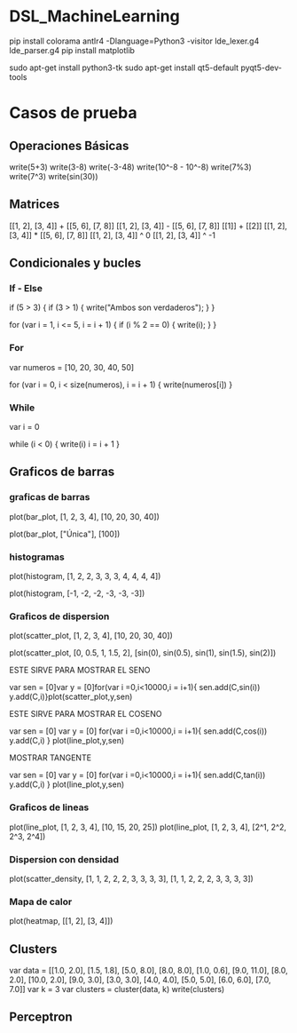 # DSL_MachineLearning
pip install colorama
antlr4 -Dlanguage=Python3 -visitor lde_lexer.g4 lde_parser.g4
pip install matplotlib

sudo apt-get install python3-tk
sudo apt-get install qt5-default pyqt5-dev-tools


# Casos de prueba

## Operaciones Básicas

write(5+3)
write(3-8)
write(-3-48)
write(10^-8 - 10^-8)
write(7%3)
write(7^3)
write(sin(30))

## Matrices

[[1, 2], [3, 4]] + [[5, 6], [7, 8]]
[[1, 2], [3, 4]] - [[5, 6], [7, 8]]
[[1]] + [[2]]
[[1, 2], [3, 4]] * [[5, 6], [7, 8]] 
[[1, 2], [3, 4]] ^ 0
[[1, 2], [3, 4]] ^ -1

## Condicionales y bucles

### If - Else

if (5 > 3) {
    if (3 > 1) {
        write("Ambos son verdaderos");
    }
}

for (var i = 1, i <= 5, i = i + 1) {
    if (i % 2 == 0) {
        write(i);
    }
}

### For
var numeros = [10, 20, 30, 40, 50]

for (var i = 0, i < size(numeros), i = i + 1) {
    write(numeros[i])
}

### While

var i = 0

while (i < 0) {
    write(i)
    i = i + 1
}

## Graficos de barras

### graficas de barras

plot(bar_plot, [1, 2, 3, 4], [10, 20, 30, 40])

plot(bar_plot, ["Única"], [100])

### histogramas

plot(histogram, [1, 2, 2, 3, 3, 3, 4, 4, 4, 4])

plot(histogram, [-1, -2, -2, -3, -3, -3])

### Graficos de dispersion

plot(scatter_plot, [1, 2, 3, 4], [10, 20, 30, 40])

plot(scatter_plot, [0, 0.5, 1, 1.5, 2], [sin(0), sin(0.5), sin(1), sin(1.5), sin(2)])

ESTE SIRVE PARA MOSTRAR EL SENO

var sen = [0]var y = [0]for(var i =0,i<10000,i = i+1){    sen.add(C,sin(i))    y.add(C,i)}plot(scatter_plot,y,sen)

ESTE SIRVE PARA MOSTRAR EL COSENO

var sen = [0]
var y = [0]
for(var i =0,i<10000,i = i+1){
    sen.add(C,cos(i))
    y.add(C,i)
}
plot(line_plot,y,sen)

MOSTRAR TANGENTE

var sen = [0]
var y = [0]
for(var i =0,i<10000,i = i+1){
    sen.add(C,tan(i))
    y.add(C,i)
}
plot(line_plot,y,sen)

### Graficos de lineas

plot(line_plot, [1, 2, 3, 4], [10, 15, 20, 25])
plot(line_plot, [1, 2, 3, 4], [2^1, 2^2, 2^3, 2^4])

### Dispersion con densidad

plot(scatter_density, [1, 1, 2, 2, 2, 3, 3, 3, 3], [1, 1, 2, 2, 2, 3, 3, 3, 3])


### Mapa de calor

plot(heatmap, [[1, 2], [3, 4]])

## Clusters

var data = [[1.0, 2.0], [1.5, 1.8], [5.0, 8.0], [8.0, 8.0], [1.0, 0.6], [9.0, 11.0], [8.0, 2.0], [10.0, 2.0], [9.0, 3.0], [3.0, 3.0], [4.0, 4.0], [5.0, 5.0], [6.0, 6.0], [7.0, 7.0]]
var k = 3
var clusters = cluster(data, k)
write(clusters)

## Perceptron

